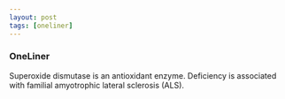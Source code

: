 ```yaml
---
layout: post
tags: [oneliner]
---
```



### OneLiner

Superoxide dismutase is an antioxidant enzyme. Deficiency is associated with familial amyotrophic lateral sclerosis (ALS).
